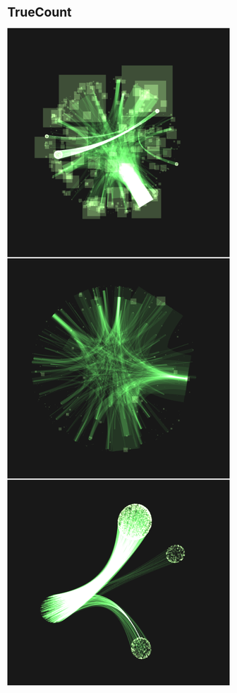 # TrueCount
![Full view](https://github.com/MikhailShamota/TrueCount/blob/master/docs/img/branches3.png?raw=true)
![Branches between groups of nodes](https://github.com/MikhailShamota/TrueCount/blob/master/docs/img/branches1.png?raw=true)
![Filtered and grouped nodes](https://github.com/MikhailShamota/TrueCount/blob/master/docs/img/branches2.png?raw=true)
